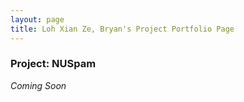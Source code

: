 ```yaml
---
layout: page
title: Loh Xian Ze, Bryan's Project Portfolio Page
---
```


### Project: NUSpam

_Coming Soon_
